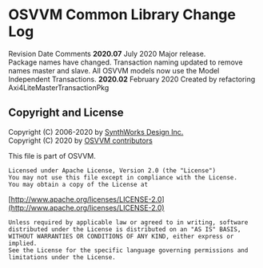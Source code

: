 # OSVVM Common Library Change Log

Revision      Date             Comments
**2020.07**   July 2020        Major release.  
                               Package names have changed.
                               Transaction naming updated to remove
                               names master and slave.
                               All OSVVM models now use the 
                               Model Independent Transactions.
**2020.02**   February 2020    Created by refactoring  Axi4LiteMasterTransactionPkg    
 
## Copyright and License
Copyright (C) 2006-2020 by [SynthWorks Design Inc.](http://www.synthworks.com/)   
Copyright (C) 2020 by [OSVVM contributors](CONTRIBUTOR.md)   

This file is part of OSVVM.

    Licensed under Apache License, Version 2.0 (the "License")
    You may not use this file except in compliance with the License.
    You may obtain a copy of the License at

  [http://www.apache.org/licenses/LICENSE-2.0](http://www.apache.org/licenses/LICENSE-2.0)

    Unless required by applicable law or agreed to in writing, software
    distributed under the License is distributed on an "AS IS" BASIS,
    WITHOUT WARRANTIES OR CONDITIONS OF ANY KIND, either express or implied.
    See the License for the specific language governing permissions and
    limitations under the License.
